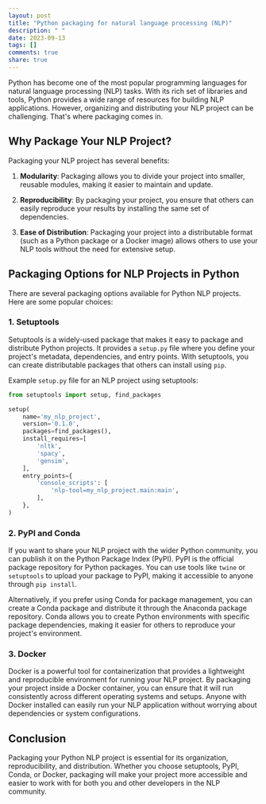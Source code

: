 ```yaml
---
layout: post
title: "Python packaging for natural language processing (NLP)"
description: " "
date: 2023-09-13
tags: []
comments: true
share: true
---
```


Python has become one of the most popular programming languages for natural language processing (NLP) tasks. With its rich set of libraries and tools, Python provides a wide range of resources for building NLP applications. However, organizing and distributing your NLP project can be challenging. That's where packaging comes in.

## Why Package Your NLP Project?

Packaging your NLP project has several benefits:

1. **Modularity**: Packaging allows you to divide your project into smaller, reusable modules, making it easier to maintain and update.

2. **Reproducibility**: By packaging your project, you ensure that others can easily reproduce your results by installing the same set of dependencies.

3. **Ease of Distribution**: Packaging your project into a distributable format (such as a Python package or a Docker image) allows others to use your NLP tools without the need for extensive setup.

## Packaging Options for NLP Projects in Python

There are several packaging options available for Python NLP projects. Here are some popular choices:

### 1. **Setuptools**

Setuptools is a widely-used package that makes it easy to package and distribute Python projects. It provides a `setup.py` file where you define your project's metadata, dependencies, and entry points. With setuptools, you can create distributable packages that others can install using `pip`.

Example `setup.py` file for an NLP project using setuptools:

```python
from setuptools import setup, find_packages

setup(
    name='my_nlp_project',
    version='0.1.0',
    packages=find_packages(),
    install_requires=[
        'nltk',
        'spacy',
        'gensim',
    ],
    entry_points={
        'console_scripts': [
            'nlp-tool=my_nlp_project.main:main',
        ],
    },
)
```

### 2. **PyPI and Conda**

If you want to share your NLP project with the wider Python community, you can publish it on the Python Package Index (PyPI). PyPI is the official package repository for Python packages. You can use tools like `twine` or `setuptools` to upload your package to PyPI, making it accessible to anyone through `pip install`.

Alternatively, if you prefer using Conda for package management, you can create a Conda package and distribute it through the Anaconda package repository. Conda allows you to create Python environments with specific package dependencies, making it easier for others to reproduce your project's environment.

### 3. **Docker**

Docker is a powerful tool for containerization that provides a lightweight and reproducible environment for running your NLP project. By packaging your project inside a Docker container, you can ensure that it will run consistently across different operating systems and setups. Anyone with Docker installed can easily run your NLP application without worrying about dependencies or system configurations.

## Conclusion

Packaging your Python NLP project is essential for its organization, reproducibility, and distribution. Whether you choose setuptools, PyPI, Conda, or Docker, packaging will make your project more accessible and easier to work with for both you and other developers in the NLP community.